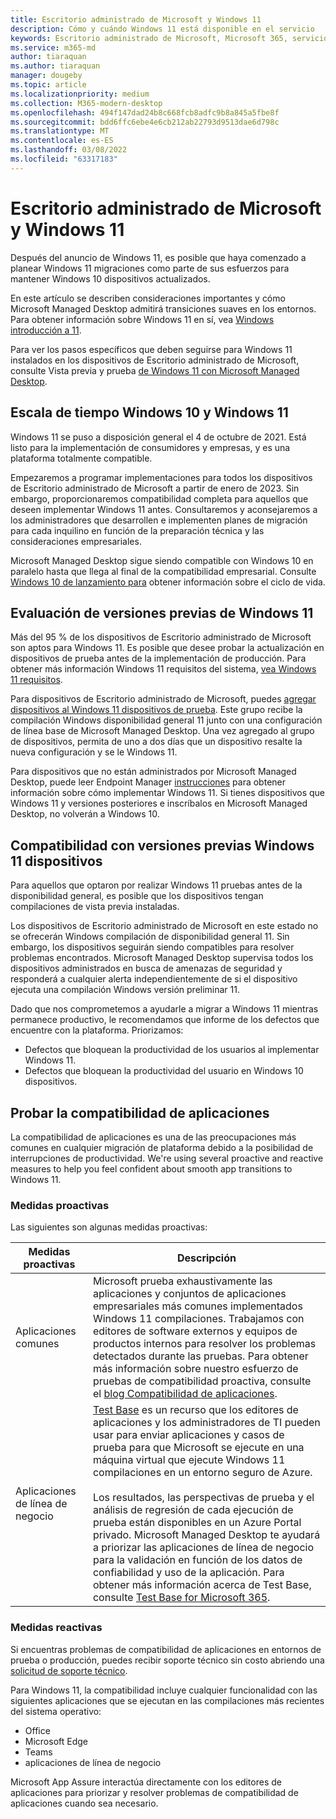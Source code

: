 ```yaml
---
title: Escritorio administrado de Microsoft y Windows 11
description: Cómo y cuándo Windows 11 está disponible en el servicio
keywords: Escritorio administrado de Microsoft, Microsoft 365, servicio, documentación
ms.service: m365-md
author: tiaraquan
ms.author: tiaraquan
manager: dougeby
ms.topic: article
ms.localizationpriority: medium
ms.collection: M365-modern-desktop
ms.openlocfilehash: 494f147dad24b8c668fcb8adfc9b8a845a5fbe8f
ms.sourcegitcommit: bdd6ffc6ebe4e6cb212ab22793d9513dae6d798c
ms.translationtype: MT
ms.contentlocale: es-ES
ms.lasthandoff: 03/08/2022
ms.locfileid: "63317183"
---
```

# <a name="microsoft-managed-desktop-and-windows-11"></a>Escritorio administrado de Microsoft y Windows 11

Después del anuncio de Windows 11, es posible que haya comenzado a planear Windows 11 migraciones como parte de sus esfuerzos para mantener Windows 10 dispositivos actualizados.

En este artículo se describen consideraciones importantes y cómo Microsoft Managed Desktop admitirá transiciones suaves en los entornos. Para obtener información sobre Windows 11 en sí, vea [Windows introducción a 11](/windows/whats-new/windows-11).

Para ver los pasos específicos que deben seguirse para Windows 11 instalados en los dispositivos de Escritorio administrado de Microsoft, consulte Vista previa y prueba [de Windows 11 con Microsoft Managed Desktop](../working-with-managed-desktop/test-win11-mmd.md).

## <a name="timeline-for-windows-10-and-windows-11"></a>Escala de tiempo Windows 10 y Windows 11

Windows 11 se puso a disposición general el 4 de octubre de 2021. Está listo para la implementación de consumidores y empresas, y es una plataforma totalmente compatible.

Empezaremos a programar implementaciones para todos los dispositivos de Escritorio administrado de Microsoft a partir de enero de 2023. Sin embargo, proporcionaremos compatibilidad completa para aquellos que deseen implementar Windows 11 antes. Consultaremos y aconsejaremos a los administradores que desarrollen e implementen planes de migración para cada inquilino en función de la preparación técnica y las consideraciones empresariales.

Microsoft Managed Desktop sigue siendo compatible con Windows 10 en paralelo hasta que llega al final de la compatibilidad empresarial. Consulte [Windows 10 de lanzamiento para](/windows/release-health/release-information) obtener información sobre el ciclo de vida.

## <a name="assessing-pre-release-versions-of-windows-11"></a>Evaluación de versiones previas de Windows 11

Más del 95 % de los dispositivos de Escritorio administrado de Microsoft son aptos para Windows 11. Es posible que desee probar la actualización en dispositivos de prueba antes de la implementación de producción. Para obtener más información Windows 11 requisitos del sistema, [vea Windows 11 requisitos](/windows/whats-new/windows-11-requirements).

Para dispositivos de Escritorio administrado de Microsoft, puedes [agregar dispositivos al Windows 11 dispositivos de prueba](/microsoft-365/managed-desktop/working-with-managed-desktop/test-win11-mmd?view=o365-worldwide#add-devices-to-the-windows-11-test-group). Este grupo recibe la compilación Windows disponibilidad general 11 junto con una configuración de línea base de Microsoft Managed Desktop. Una vez agregado al grupo de dispositivos, permita de uno a dos días que un dispositivo resalte la nueva configuración y se le Windows 11.

Para dispositivos que no están administrados por Microsoft Managed Desktop, puede leer Endpoint Manager [instrucciones](https://techcommunity.microsoft.com/t5/microsoft-endpoint-manager-blog/endpoint-manager-simplifies-upgrades-to-windows-11/ba-p/2771886) para obtener información sobre cómo implementar Windows 11. Si tienes dispositivos que Windows 11 y versiones posteriores e inscríbalos en Microsoft Managed Desktop, no volverán a Windows 10.

## <a name="support-for-pre-release-windows-11-devices"></a>Compatibilidad con versiones previas Windows 11 dispositivos

Para aquellos que optaron por realizar Windows 11 pruebas antes de la disponibilidad general, es posible que los dispositivos tengan compilaciones de vista previa instaladas.

Los dispositivos de Escritorio administrado de Microsoft en este estado no se ofrecerán Windows compilación de disponibilidad general 11. Sin embargo, los dispositivos seguirán siendo compatibles para resolver problemas encontrados. Microsoft Managed Desktop supervisa todos los dispositivos administrados en busca de amenazas de seguridad y responderá a cualquier alerta independientemente de si el dispositivo ejecuta una compilación Windows versión preliminar 11.

Dado que nos comprometemos a ayudarle a migrar a Windows 11 mientras permanece productivo, le recomendamos que informe de los defectos que encuentre con la plataforma. Priorizamos:

- Defectos que bloquean la productividad de los usuarios al implementar Windows 11.
- Defectos que bloquean la productividad del usuario en Windows 10 dispositivos.

## <a name="testing-application-compatibility"></a>Probar la compatibilidad de aplicaciones

La compatibilidad de aplicaciones es una de las preocupaciones más comunes en cualquier migración de plataforma debido a la posibilidad de interrupciones de productividad. We're using several proactive and reactive measures to help you feel confident about smooth app transitions to Windows 11.

### <a name="proactive-measures"></a>Medidas proactivas

Las siguientes son algunas medidas proactivas:

| Medidas proactivas | Descripción |
| ----- | ----- |
| Aplicaciones comunes | Microsoft prueba exhaustivamente las aplicaciones y conjuntos de aplicaciones empresariales más comunes implementados Windows 11 compilaciones. Trabajamos con editores de software externos y equipos de productos internos para resolver los problemas detectados durante las pruebas. Para obtener más información sobre nuestro esfuerzo de pruebas de compatibilidad proactiva, consulte el [blog Compatibilidad de aplicaciones](https://blogs.windows.com/windowsexperience/2019/01/15/application-compatibility-in-the-windows-ecosystem/).
| Aplicaciones de línea de negocio | [Test Base](https://www.microsoft.com/en-us/testbase) es un recurso que los editores de aplicaciones y los administradores de TI pueden usar para enviar aplicaciones y casos de prueba para que Microsoft se ejecute en una máquina virtual que ejecute Windows 11 compilaciones en un entorno seguro de Azure.<br><br>Los resultados, las perspectivas de prueba y el análisis de regresión de cada ejecución de prueba están disponibles en un Azure Portal privado. Microsoft Managed Desktop te ayudará a priorizar las aplicaciones de línea de negocio para la validación en función de los datos de confiabilidad y uso de la aplicación. Para obtener más información acerca de Test Base, consulte [Test Base for Microsoft 365](https://techcommunity.microsoft.com/t5/windows-it-pro-blog/test-base-for-microsoft-365-microsoft-ignite-2021-updates/ba-p/2185566). |

### <a name="reactive-measures"></a>Medidas reactivas

Si encuentras problemas de compatibilidad de aplicaciones en entornos de prueba o producción, puedes recibir soporte técnico sin costo abriendo una [solicitud de soporte técnico](/microsoft-365/managed-desktop/working-with-managed-desktop/test-win11-mmd?view=o365-worldwide#report-issues).

Para Windows 11, la compatibilidad incluye cualquier funcionalidad con las siguientes aplicaciones que se ejecutan en las compilaciones más recientes del sistema operativo:

- Office
- Microsoft Edge
- Teams
- aplicaciones de línea de negocio

Microsoft App Assure interactúa directamente con los editores de aplicaciones para priorizar y resolver problemas de compatibilidad de aplicaciones cuando sea necesario.
